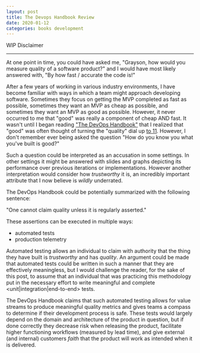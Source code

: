 ```yaml
---
layout: post
title: The Devops Handbook Review
date: 2020-01-12
categories: books development
---
```


WIP Disclaimer

---

At one point in time, you could have asked me, "Grayson,
how would you measure quality of a software product?" and I would have
most likely answered with, "By how fast / accurate the code is!"

After a few years of working in various industry
environments, I have become familiar with ways in which
a team might approach developing software. Sometimes
they focus on getting the MVP completed as fast as
possible, sometimes they want an MVP as cheap as
possible, and sometimes they want an MVP as good as
possible. However, it never occurred to me that "good" was
really a component of cheap AND fast. It wasn't until I
began reading ["The DevOps Handbook"](https://www.amazon.com/dp/B01M9ASFQ3)
that I realized that "good" was often thought of turning the "quality"
dial up [to 11](https://www.youtube.com/watch?v=s9F5fhJQo34).
However, I don't remember ever being asked the
question "How do you know you what you've built is good?"

Such a question could be interpreted as an accusation in
some settings. In other settings it might be answered with slides and
graphs depicting its performance over previous iterations or
implementations. However another interpretation would consider
how _trustworthy_ it is, an incredibly important
attribute that I now believe is _wildly_ underrated.

The DevOps Handbook could be potentially summarized with
the following sentence:

"One cannot claim quality unless it is regularly asserted."

These assertions can be executed in multiple ways:

- automated tests
- production telemetry

Automated testing allows an individual to claim with authority
that the thing they have built is _trustworthy_ and has _quality_.
An argument could be made that automated tests could be written in
such a manner that they are effectively meaningless, but I would
challenge the reader, for the sake of this post, to assume that
an individual that was practicing this methodology
put in the necessary effort to write meaningful and complete
\<unit|integration|end-to-end> tests.

The DevOps Handbook claims that such automated testing allows for
value streams to produce meaningful quality metrics and gives teams
a compass to determine if their development process is safe. These
tests would largely depend on the domain and architecture of the
product in question, but if done correctly they decrease risk when
releasing the product, facilitate higher functioning workflows
(measured by lead time), and give external (and internal) customers
_faith_ that the product will work as intended when it is delivered.

